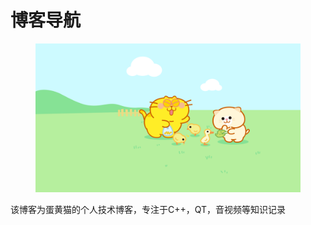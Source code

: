 # 博客导航

<figure><img src=".gitbook/assets/744bc337ly1ht78rmmlr3j24mo2lr1kx.jpg" alt=""><figcaption></figcaption></figure>

该博客为蛋黄猫的个人技术博客，专注于C++，QT，音视频等知识记录
